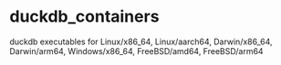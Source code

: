 # duckdb_containers

duckdb executables for Linux/x86_64, Linux/aarch64, Darwin/x86_64, Darwin/arm64, Windows/x86_64, FreeBSD/amd64, FreeBSD/arm64